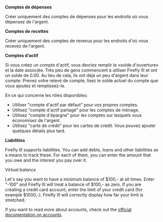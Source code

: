 **Comptes de dépenses**

Créer uniquement des comptes de dépenses pour les endroits où vous dépensez de l'argent.

**Comptes de recettes**

Créer uniquement des comptes de revenus pour les endroits d'où vous recevez de l'argent.

**Comptes d’actif**

Si vous créez un compte d'actif, vous devriez remplir le «solde d'ouverture» et la date associée. Très peu de gens commencent à utiliser Firefly III et ont un solde de 0.00. Au lieu de cela, ils ont déjà un peu d'argent dans leur compte. Prenez votre relevé de compte, lisez le solde actuel du compte que vous ajoutez et remplissez-le.

En ce qui concerne les rôles disponibles:

- Utiliser "compte d'actif par défaut" pour vos propres comptes.
- Utilisez "compte d'actif partagé" pour les comptes de ménage.
- Utilisez "compte d'épargne" pour les comptes sur lesquels vous économisez de l'argent.
- Utilisez "carte de crédit" pour les cartes de crédit. Vous pouvez ajouter quelques détails plus tard.

**Liabilities**

Firefly III supports liabilities. You can add debts, loans and other liabilities as a means to track these. For each of them, you can enter the amount that you owe and the interest you pay over it.

*Virtual balance*

Let's say you want to have a minimum balance of $100,- at all times. Enter "-100" and Firefly III will treat a balance of $100,- as zero. If you are creating a credit card account, enter the limit of your credit card (for example $1000,-). Firefly III will correctly display how far your limit is stretched.

If you want to read more about accounts, check out the [official documentation on accounts](https://firefly-iii.readthedocs.io/en/latest/concepts/accounts.html).